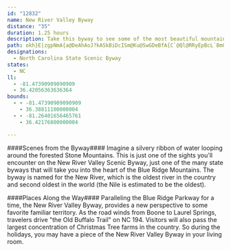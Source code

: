 ```yaml
---
id: "12832"
name: New River Valley Byway
distance: "35"
duration: 1.25 hours
description: Take this byway to see some of the most beautiful mountain scenery and the largest concentration of Christmas tree farms in the state.
path: okh}E|zgpNmA{a@DeAhAoJ?kASkBiDcISm@Ku@SwGDeBfA{C`@Ql@RRyEpBcL`BmObC}LhAmH?kAm@{DKsCNyCNaBx@sEh@yDNuEDcGJmA`@uAbDaJnHmLr@aAhKeKtDmFnIqHdFgGl@}AXgBDsHL_BnCcMDy@EmEHg@Xy@hAiAlVwPn@YxBS`G^bCC~DSzGPx@E~@SbAe@zAsBlAyB|EwD|BoDr@s@xDsB~@s@hAkAlBaCxDmGBs@WkBk@{BiAkDwCaGkA{C}CsNc@yC_A{DS_@u@g@wDoAeBM{DJyAQcEuB[]]u@KqAPsAjHmMXgBCuA[oAi@{@iEkC}@_AuJwNu@{BOyACqBbCsa@AyEs@mCm@y@_CwBo@aAUw@Iu@_@mH?eDMm@u@aA}DsBs@wAK{AHeAZ_Ad@q@hA{@lAmApDgGlK{MhDgFf@_ATkB^aONgAl@sAhAy@zKyB|JgDrAaAh@}@bBmE~BqCbFoDfA_@nAEbAQ^Sj@u@l@_BJy@Ay@s@eBK{@Fq@fAmENgAHkB?mLNgBh@sC|FwSZeCBsAEyBOsAs@aC]w@eBaCqJaI_BgBi@}A}@{Fc@eB{@sB}DuGsAeDOaDByBhAuJ~Cc\dAoNU{FmFkz@UkBm@mCm[oz@oBuG}EoT}@aDo@mAqD}DkAaBcUsg@wE}Ls@eDO_Bs@oUU_Bu@yB}AgB_Ag@y@YqKkAsEMcB]}@g@_Ay@e@q@qEwLyEgG]q@YkAKy@?gBZiFN}GKuD]yCq@aEqAaEoBgI_A_CmG_J_@{AIyBHs@z@_CzDuHdC_E|AkAx@YdB[v@]nEiE`E{CjAy@r@S
designations:
  - North Carolina State Scenic Byway
states:
  - NC
ll:
  - -81.47390909090909
  - 36.42056363636364
bounds:
  - - -81.47390909090909
    - 36.38811100000004
  - - -81.26401656465761
    - 36.42176800000004

---
```


####Scenes from the Byway#### Imagine a silvery ribbon of water looping around the forested Stone Mountains. This is just one of the sights you'll encounter on the New River Valley Scenic Byway, just one of the many state byways that will take you into the heart of the Blue Ridge Mountains. The byway is named for the New River, which is the oldest river in the country and second oldest in the world (the Nile is estimated to be the oldest).

####Places Along the Way#### Paralleling the Blue Ridge Parkway for a time, the New River Valley Byway, provides a new perspective to some favorite familiar territory. As the road winds from Boone to Laurel Springs, travelers drive "the Old Buffalo Trail" on NC 194. Visitors will also pass the largest concentration of Christmas Tree farms in the country. So during the holidays, you may have a piece of the New River Valley Byway in your living room.
